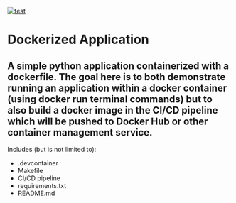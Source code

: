 [![test](https://github.com/nogibjj/IDS706_Fennie_Template/actions/workflows/CI_CD.yml/badge.svg)](https://github.com/nogibjj/IDS706_Fennie_Template/actions/workflows/CI_CD.yml)



# Dockerized Application
## A simple python application containerized with a dockerfile. The goal here is to both demonstrate running an application within a docker container (using docker run terminal commands) but to also build a docker image in the CI/CD pipeline which will be pushed to Docker Hub or other container management service.
Includes (but is not limited to):
- .devcontainer
- Makefile
- CI/CD pipeline
- requirements.txt
- README.md
